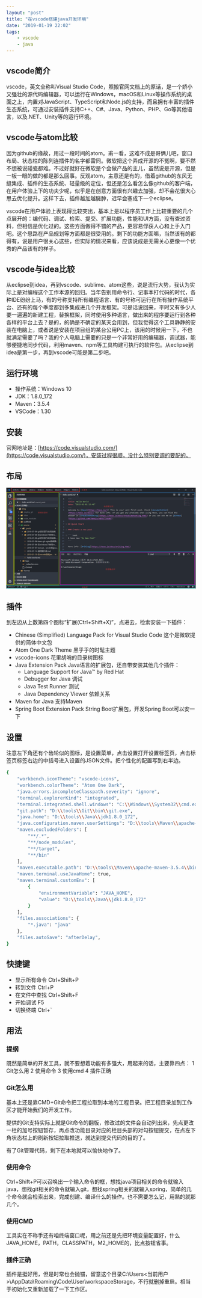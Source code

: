 ```yaml
---
layout: "post"
title: "在vscode搭建java开发环境"
date: "2019-01-19 22:02"
tags:
    - vscode
    - java
---
```


## vscode简介

vscode，英文全称叫Visual Studio Code，照搬官网文档上的原话，是一个娇小又强壮的源代码编辑器，可以运行在Windows，macOS和Linux等操作系统的桌面之上，内置对JavaScript、TypeScript和Node.js的支持，而且拥有丰富的插件生态系统，可通过安装插件支持C++、C#、Java、Python、PHP、Go等其他语言，以及.NET、Unity等的运行环境。

## vscode与atom比较

因为github的缘故，用过一段时间的atom。甫一看，这难不成是哥俩儿吧，窗口布局、状态栏的陈列连插件的名字都雷同。微软把这个弄成开源的不冤啊，要不然不想被说碰瓷都难。不过好就好在微软是个会做产品的主儿，虽然说是开源，但是一板一眼的做的都是那么回事。反观atom，主意还是有的，借着github的东风无缝集成、插件的生态系统、轻量级的定位，但还是怎么看怎么像github的客户端，在用户体验上下的功夫少呢，似乎是在创意方面很有兴趣去加强，却不会花很大心思去优化提升。这样下去，插件越加越臃肿，迟早会塞成下一个eclipse。

vscode在用户体验上表现得比较突出，基本上是以程序员工作上比较重要的几个点展开的：编代码、调试、检索、提交、扩展功能，性能和UI方面，没有查过资料，但相信是优化过的。这些方面做得不错的产品，更容易俘获人心和上手入门吧。这个思路在产品规划等方面都是很受用的。剩下的功能方面嘛，当然该有的都得有，说是用户很关心这些，但实际的情况来看，应该说成是无需关心更像一个优秀的产品该有的样子。

## vscode与idea比较

从eclipse到idea，再到vscode、sublime、atom这些，说是流行大势，我认为实际上是对编程这个工作本源的回归。当年告别用命令行、记事本打代码的时代，各种IDE纷纷上马，有的号称支持所有编程语言、有的号称可运行在所有操作系统平台、还有的每个季度都到多集成进几个开发框架。可是话说回来，平时又有多少人要一遍遍的新建工程，替换框架，同时使用多种语言，做出来的程序要运行到各种各样的平台上去？是的，的确是不确定的某天会用到，但我觉得这个工具静静的安装在电脑上，或者说是安装在项目组的某台公用PC上，该用的时候用一下，不也就满足需要了吗？我的个人电脑上需要的只是一个非常好用的编辑器，调试器，能够便捷地同步代码，利用maven、npm等工具构建可执行的软件包。从eclipse到idea是第一步，再到vscode可能是第二步吧。

## 运行环境

* 操作系统：Windows 10
* JDK：1.8.0_172
* Maven：3.5.4
* VSCode：1.30

## 安装

官网地址是：[https://code.visualstudio.com/](https://code.visualstudio.com/)，安装过程很顺，没什么特别要调的要配的。

## 布局

![界面布局](2019-01-19-在vscode搭建java开发环境/201901192201.png)


## 插件

到左边从上数第四个图标“扩展(Ctrl+Shift+X)”，点进去，检索安装一下插件：

* Chinese (Simplified) Language Pack for Visual Studio Code 这个是微软提供的简体中文包
* Atom One Dark Theme 黑乎乎的时髦主题
* vscode-icons 花里胡哨的目录树图标
* Java Extension Pack Java语言的扩展包，还自带安装其他几个插件：
  * Language Support for Java™ by Red Hat
  * Debugger for Java 调试
  * Java Test Runner 测试
  * Java Dependency Viewer 依赖关系
* Maven for Java 支持Maven
* Spring Boot Extension Pack String Boot扩展包，开发Spring Boot可以安一下

## 设置

注意左下角还有个齿轮似的图标，是设置菜单，点击设置打开设置标签页，点击标签页标签右边的中括号进入设置的JSON文件。把个性化的配置写到右半边。

``` bash
{
    "workbench.iconTheme": "vscode-icons",
    "workbench.colorTheme": "Atom One Dark",
    "java.errors.incompleteClasspath.severity": "ignore",
    "terminal.explorerKind": "integrated",
    "terminal.integrated.shell.windows": "C:\\Windows\\System32\\cmd.exe",
    "git.path": "D:\\tools\\Git\\bin\\git.exe",
    "java.home": "D:\\tools\\Java\\jdk1.8.0_172",
    "java.configuration.maven.userSettings": "D:\\tools\\Maven\\apache-maven-3.5.4\\conf\\settings.xml",
    "maven.excludedFolders": [
        "**/.*",
        "**/node_modules",
        "**/target",
        "**/bin"
    ],
    "maven.executable.path": "D:\\tools\\Maven\\apache-maven-3.5.4\\bin\\mvn.cmd",
    "maven.terminal.useJavaHome": true,
    "maven.terminal.customEnv": [
        {
            "environmentVariable": "JAVA_HOME",
            "value": "D:\\tools\\Java\\jdk1.8.0_172"
        }
    ],
    "files.associations": {
        "*.java": "java"
    },
    "files.autoSave": "afterDelay",
}
```

## 快捷键

* 显示所有命令 Ctrl+Shift+P
* 转到文件 Ctrl+P
* 在文件中查找 Ctrl+Shift+F
* 开始调试 F5
* 切换终端 Ctrl+`

## 用法

### 提纲

既然是简单的开发工具，就不要想着功能有多强大，用起来的话，主要靠四点：
1 Git怎么用
2 使用命令
3 使用cmd
4 插件正确

### Git怎么用

基本上还是靠CMD+Git命令把工程拉取到本地的工程目录。把工程目录加到工作区才能开始我们的开发工作。

提供的Git支持实际上就是Git命令的翻版，修改过的文件会自动列出来，先点更改一栏的加号按钮暂存，再点改功能目录对应的栏目头部的对勾按钮提交，在点左下角状态栏上的刷新按钮拉取推送，就达到提交代码的目的了。

有了Git管理代码，剩下在本地就可以愉快地作了。

### 使用命令

Ctrl+Shift+P可以召唤出一个输入命令的框，想找java项目相关的命令就输入java，想找git相关的命令就输入git，想找spring相关的就输入spring，简单的几个命令就会检索出来，完成创建、编译什么的操作。也不需要怎么记，用熟的就那几个。

### 使用CMD

工具实在不称手还有咱终端窗口呢，用之前还是先把环境变量配置好，什么JAVA_HOME，PATH，CLASSPATH，M2_HOME的，比点按钮省事。

### 插件正确

插件是挺好用，但是时常也会抛锚，留意这个目录C:\Users\<当前用户>\AppData\Roaming\Code\User\workspaceStorage，不行就删掉重启。相当于初始化又重新加载了一下工作区。